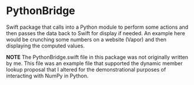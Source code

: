 # PythonBridge

Swift package that calls into a Python module to perform some actions and then passes the data back to Swift for display if needed.  An example here would be crunching some numbers on a website (Vapor) and then displaying the computed values.

**NOTE** The PythonBridge.swift file in this package was not originally written by me.  This file was an example file that supported the dynamic member lookup proposal that I altered for the demonstrational purposes of interacting with NumPy in Python.